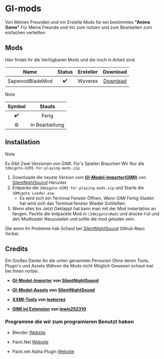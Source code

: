 # GI-mods

<!-- Beschreibung -->

Von Meinen Freunden und mir Erstelle Mods für ein bestimmtes **"Anime Game"**
Für Meine Freunde und mir zum nutzen und zum Bearbeiten zum einfachen verteilten  

<!----------------------------------------------------------------------------------------------------------------------------------------------------------------->

## Mods

<!--Mods die wir gemacht haben -->

Hier findet ihr die Verfügbaren Mods und die noch in Arbeit sind.

| Name | Status|Ersteller|Download|
|:--------------:|:------------------:|:------:|:------:|
|SapwoodBladeMod| :heavy_check_mark: |Wyverex|[Downlead](https://gamebanana.com/mods/563442)|

> [!Note]
>
>|**Symbol**|**Stauts**|
>|:----:|:----:|
>|:heavy_check_mark:|Ferig|  
>|:gear:|In Bearbeitung|

<!----------------------------------------------------------------------------------------------------------------------------------------------------------------->

## Installation

  > [!NOTE]
  > Es Gibt Zwei Versionen von GIMI.
  > Für's Spielen Brauchen Wir Nur die `3dmigoto-GIMI-for-playing-mods.zip`

  1. Downloade die neuste Version vom [**GI-Model-Importer\(GIMI\)**](https://github.com/SilentNightSound/GI-Model-Importer/releases) von [SilentNightSound](https://github.com/SilentNightSound/) Herunter.
  1. Entpacke die `3dmigoto-GIMI-for-playing-mods.zip` und Starte die `3DMigoto Loader.exe`.
        - Es wird sich ein Terminal Fenster Öffnen, Wenn GIMI Fertig Gladen hat wird sich das Terminal fenster Wieder Schließen.
  1. Wenn alles bis Jetzt Geklappt hat kann man mit der Mod insterlation an fangen. Packte die entpackte Mod in `\3dmigoto\Mods` und drücke `F10` und den Modloader Neuzuladen und sollte die mod geladen sein.
  
Die wenn ihr Probleme hab Schaut bei [SilentNightSound](https://github.com/SilentNightSound/GI-Model-Importer/blob/main/README.md) Github Repo Vorbei.

## Credits

Ein Großes Danke An die unten genannten Personen Ohne deren Tools, Plugin's und Assets Währen die Mods nicht Möglich Gewesen
schaut mal bei ihnen vorbei.

- **[GI-Model-Importer](https://github.com/SilentNightSound/GI-Model-Importer) von [SilentNightSound](https://github.com/SilentNightSound/)**

- **[GI-Model-Assets](https://github.com/SilentNightSound/GI-Model-Importer-Assets) von [SilentNightSound](https://github.com/SilentNightSound/)**

- **[XXMI-Tools](https://github.com/leotorrez/XXMITools) von [leotorrez](https://github.com/leotorrez/)**

- **[GIMI ini Extension](https://github.com/lewis252310/GIMI_ini_Extension) von [lewis252310](https://github.com/lewis252310/)**

### Programme die wir zum programieren Benutzt haben

- Blender [Website](https://www.blender.org/)

- Paint.Net [Website](https://getpaint.net/)

- Paint.net Alpha Plugin [Website](https://shorturl.at/ncd8O)
<!--https://forums.getpaint.net/topic/131310-quick-alpha-toolkit-v11-updated-19-nov-2024/#comment-638059-->
